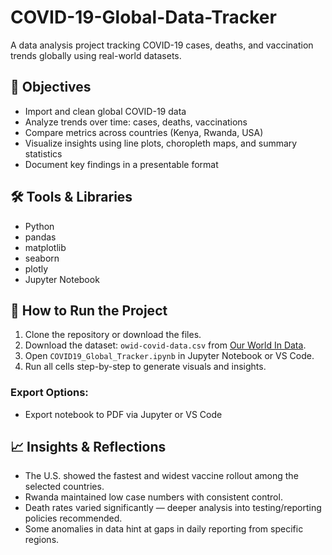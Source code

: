 # COVID-19-Global-Data-Tracker

A data analysis project tracking COVID-19 cases, deaths, and vaccination trends globally using real-world datasets.

## 🎯 Objectives

- Import and clean global COVID-19 data
- Analyze trends over time: cases, deaths, vaccinations
- Compare metrics across countries (Kenya, Rwanda, USA)
- Visualize insights using line plots, choropleth maps, and summary statistics
- Document key findings in a presentable format

## 🛠 Tools & Libraries

- Python
- pandas
- matplotlib
- seaborn
- plotly
- Jupyter Notebook

## 🚀 How to Run the Project

1. Clone the repository or download the files.
2. Download the dataset: `owid-covid-data.csv` from [Our World In Data](https://www.kaggle.com/datasets).
3. Open `COVID19_Global_Tracker.ipynb` in Jupyter Notebook or VS Code.
4. Run all cells step-by-step to generate visuals and insights.

### Export Options:
- Export notebook to PDF via Jupyter or VS Code

## 📈 Insights & Reflections

- The U.S. showed the fastest and widest vaccine rollout among the selected countries.
- Rwanda maintained low case numbers with consistent control.
- Death rates varied significantly — deeper analysis into testing/reporting policies recommended.
- Some anomalies in data hint at gaps in daily reporting from specific regions.
